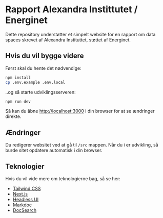 # Rapport Alexandra Instittutet / Energinet

Dette repository understøtter et simpelt website for en rapport om data spaces skrevet af Alexandra Instituttet, støttet af Energinet.

## Hvis du vil bygge videre

Først skal du hente det nødvendige:

```bash
npm install
cp .env.example .env.local
```

..og så starte udviklingsserveren:

```bash
npm run dev
```

Så kan du åbne [http://localhost:3000](http://localhost:3000) i din browser for at se ændringer direkte.

## Ændringer

Du redigerer websitet ved at gå til `/src` mappen. Når du i er udvikling, så burde sitet opdatere automatisk i din browser.

## Teknologier

Hvis du vil vide mere om teknologierne bag, så se her:

- [Tailwind CSS](https://tailwindcss.com/docs)
- [Next.js](https://nextjs.org/docs)
- [Headless UI](https://headlessui.dev)
- [Markdoc](https://markdoc.io)
- [DocSearch](https://docsearch.algolia.com)
